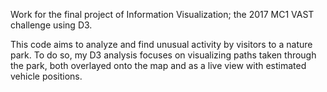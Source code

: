 Work for the final project of Information Visualization; the 2017 MC1 VAST challenge using D3.

This code aims to analyze and find unusual activity by visitors to a nature park. To do so, my D3 analysis focuses on visualizing paths taken through the park, both overlayed onto the map and as a live view with estimated vehicle positions.
